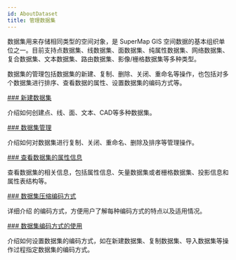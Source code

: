 ```yaml
---
id: AboutDataset
title: 管理数据集  
---  
```

数据集用来存储相同类型的空间对象，是 SuperMap GIS
空间数据的基本组织单位之一。目前支持点数据集、线数据集、面数据集、纯属性数据集、网络数据集、复合数据集、文本数据集、路由数据集、影像/栅格数据集等多种类型。

数据集的管理包括数据集的新建、复制、删除、关闭、重命名等操作，也包括对多个数据集进行排序、查看数据的属性、设置数据集的编码方式等。

[### 新建数据集](CreateDataset)

介绍如何创建点、线、面、文本、CAD等多种数据集。

[### 数据集管理](DatasetManagement)

介绍如何对数据集进行复制、关闭、重命名、删除及排序等管理操作。

[### 查看数据集的属性信息](DatasetDia)

查看数据集的相关信息，包括属性信息、矢量数据集或者栅格数据集、投影信息和属性表结构等。

[### 数据集压缩编码方式](EncodeType)

详细介绍  的编码方式，方便用户了解每种编码方式的特点以及适用情况。

[### 数据集编码方式的使用](EncodeUsing)

介绍如何设置数据集的编码方式，如在新建数据集、复制数据集、导入数据集等操作过程指定数据集的编码方式。

